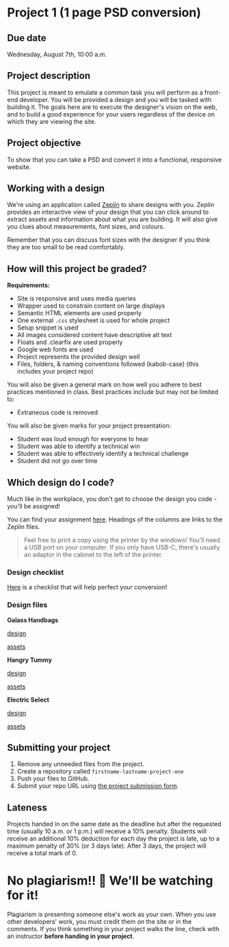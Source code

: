 # Project 1 (1 page PSD conversion)
## Due date
Wednesday, August 7th, 10:00 a.m.

## Project description
This project is meant to emulate a common task you will perform as a front-end developer. You will be provided a design and you will be tasked with building it. The goals here are to execute the designer's vision on the web, and to build a good experience for your users regardless of the device on which they are viewing the site.

## Project objective
To show that you can take a PSD and convert it into a functional, responsive website.

## Working with a design
We're using an application called [Zeplin](https://zeplin.io/) to share designs with you. Zeplin provides an interactive view of your design that you can click around to extract assets and information about what you are building. It will also give you clues about measurements, font sizes, and colours.

Remember that you can discuss font sizes with the designer if you think they are too small to be read comfortably.

## How will this project be graded?

**Requirements:**
* Site is responsive and uses media queries
* Wrapper used to constrain content on large displays
* Semantic HTML elements are used properly
* One external `.css` stylesheet is used for whole project
* Setup snippet is used
* All images considered content have descriptive alt text
* Floats and .clearfix are used properly
* Google web fonts are used
* Project represents the provided design well
* Files, folders, & naming conventions followed (kabob-case) (this includes your project repo)

You will also be given a general mark on how well you adhere to best practices mentioned in class. Best practices include but may not be limited to:
* Extraneous code is removed

You will also be given marks for your project presentation:
* Student was loud enough for everyone to hear
* Student was able to identify a technical win
* Student was able to effectively identify a technical challenge
* Student did not go over time

## Which design do I code?
Much like in the workplace, you don't get to choose the design you code - you'll be assigned! 

You can find your assignment [here](https://docs.google.com/spreadsheets/d/126VVJAOeyEXjZrk_RDj7GUg0qqoAB5oNwJbYGhclymo/edit#gid=624584399). Headings of the columns are links to the Zeplin files.

> Feel free to print a copy using the printer by the windows! You'll need a USB port on your computer. If you only have USB-C, there's usually an adaptor in the cabinet to the left of the printer.

### Design checklist
[Here](https://docs.google.com/document/u/1/d/17GYf0CfvD8Mdt4fXXH_03Hc-L-y9V3xLSbO5AIfdK54/edit?usp=sharing) is a checklist that will help perfect your conversion!

### Design files

**Galass Handbags**

[design](https://scene.zeplin.io/project/5d14daaa78189773b2f59efc)

[assets](https://hychalknotes.s3.amazonaws.com/Galass-Handbags-Assets.zip)


**Hangry Tummy**

[design](https://scene.zeplin.io/project/5d39c3af8425042d9644b616)

[assets](https://hychalknotes.s3.amazonaws.com/Haungry-Tummy-Assets.zip)


**Electric Select** 

[design](https://scene.zeplin.io/project/5d39c44d8b7034775ac89766)

[assets](https://hychalknotes.s3.amazonaws.com/Electric-Select-Assets.zip)

## Submitting your project

1. Remove any unneeded files from the project.
1. Create a repository called `firstname-lastname-project-one`
1. Push your files to GitHub.
1. Submit your repo URL using [the project submission form](https://forms.gle/FQuAaNeSpbTqbwTT8).

## Lateness
Projects handed in on the same date as the deadline but after the requested time (usually 10 a.m. or 1 p.m.) will receive a 10% penalty. Students will receive an additional 10% deduction for each day the project is late, up to a maximum penalty of 30% (or 3 days late). After 3 days, the project will receive a total mark of 0.

# No plagiarism!! 👀 We'll be watching for it!
Plagiarism is presenting someone else's work as your own. When you use other developers' work, you must credit them on the site or in the comments. If you think something in your project walks the line, check with an instructor **before handing in your project**.
